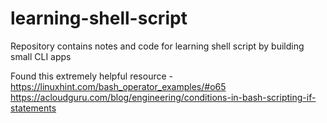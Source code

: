 # learning-shell-script
Repository contains notes and code for learning shell script by building small CLI apps

Found this extremely helpful resource - https://linuxhint.com/bash_operator_examples/#o65
https://acloudguru.com/blog/engineering/conditions-in-bash-scripting-if-statements
